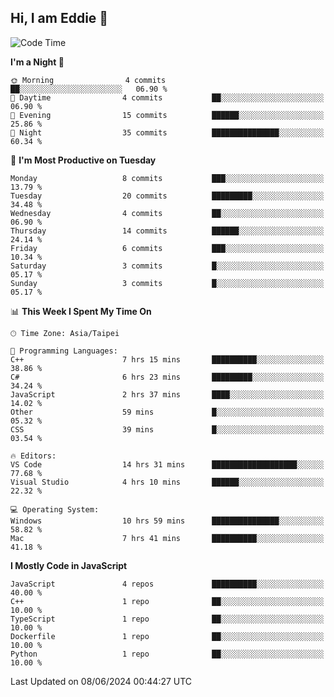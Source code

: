 ## Hi, I am Eddie 👋

<!--START_SECTION:waka-->
![Code Time](http://img.shields.io/badge/Code%20Time-139%20hrs%2013%20mins-blue)

**I'm a Night 🦉** 

```text
🌞 Morning                4 commits           ██░░░░░░░░░░░░░░░░░░░░░░░   06.90 % 
🌆 Daytime                4 commits           ██░░░░░░░░░░░░░░░░░░░░░░░   06.90 % 
🌃 Evening                15 commits          ██████░░░░░░░░░░░░░░░░░░░   25.86 % 
🌙 Night                  35 commits          ███████████████░░░░░░░░░░   60.34 % 
```
📅 **I'm Most Productive on Tuesday** 

```text
Monday                   8 commits           ███░░░░░░░░░░░░░░░░░░░░░░   13.79 % 
Tuesday                  20 commits          █████████░░░░░░░░░░░░░░░░   34.48 % 
Wednesday                4 commits           ██░░░░░░░░░░░░░░░░░░░░░░░   06.90 % 
Thursday                 14 commits          ██████░░░░░░░░░░░░░░░░░░░   24.14 % 
Friday                   6 commits           ███░░░░░░░░░░░░░░░░░░░░░░   10.34 % 
Saturday                 3 commits           █░░░░░░░░░░░░░░░░░░░░░░░░   05.17 % 
Sunday                   3 commits           █░░░░░░░░░░░░░░░░░░░░░░░░   05.17 % 
```


📊 **This Week I Spent My Time On** 

```text
🕑︎ Time Zone: Asia/Taipei

💬 Programming Languages: 
C++                      7 hrs 15 mins       ██████████░░░░░░░░░░░░░░░   38.86 % 
C#                       6 hrs 23 mins       █████████░░░░░░░░░░░░░░░░   34.24 % 
JavaScript               2 hrs 37 mins       ████░░░░░░░░░░░░░░░░░░░░░   14.02 % 
Other                    59 mins             █░░░░░░░░░░░░░░░░░░░░░░░░   05.32 % 
CSS                      39 mins             █░░░░░░░░░░░░░░░░░░░░░░░░   03.54 % 

🔥 Editors: 
VS Code                  14 hrs 31 mins      ███████████████████░░░░░░   77.68 % 
Visual Studio            4 hrs 10 mins       ██████░░░░░░░░░░░░░░░░░░░   22.32 % 

💻 Operating System: 
Windows                  10 hrs 59 mins      ███████████████░░░░░░░░░░   58.82 % 
Mac                      7 hrs 41 mins       ██████████░░░░░░░░░░░░░░░   41.18 % 
```

**I Mostly Code in JavaScript** 

```text
JavaScript               4 repos             ██████████░░░░░░░░░░░░░░░   40.00 % 
C++                      1 repo              ██░░░░░░░░░░░░░░░░░░░░░░░   10.00 % 
TypeScript               1 repo              ██░░░░░░░░░░░░░░░░░░░░░░░   10.00 % 
Dockerfile               1 repo              ██░░░░░░░░░░░░░░░░░░░░░░░   10.00 % 
Python                   1 repo              ██░░░░░░░░░░░░░░░░░░░░░░░   10.00 % 
```




 Last Updated on 08/06/2024 00:44:27 UTC
<!--END_SECTION:waka-->
